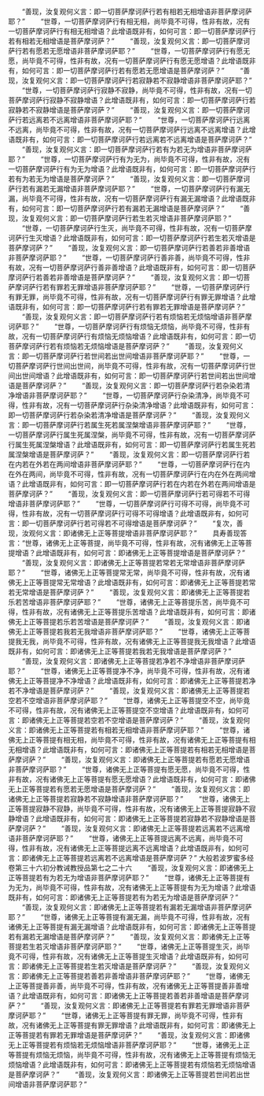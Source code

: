 <!-- { "loadSidebar": true } -->
　　“善现，汝复观何义言：即一切菩萨摩诃萨行若有相若无相增语非菩萨摩诃萨耶？”
　　“世尊，一切菩萨摩诃萨行有相无相，尚毕竟不可得，性非有故，况有一切菩萨摩诃萨行有相无相增语？此增语既非有，如何可言：即一切菩萨摩诃萨行若有相若无相增语是菩萨摩诃萨？”
　　“善现，汝复观何义言：即一切菩萨摩诃萨行若有愿若无愿增语非菩萨摩诃萨耶？”
　　“世尊，一切菩萨摩诃萨行有愿无愿，尚毕竟不可得，性非有故，况有一切菩萨摩诃萨行有愿无愿增语？此增语既非有，如何可言：即一切菩萨摩诃萨行若有愿若无愿增语是菩萨摩诃萨？”
　　“善现，汝复观何义言：即一切菩萨摩诃萨行若寂静若不寂静增语非菩萨摩诃萨耶？”
　　“世尊，一切菩萨摩诃萨行寂静不寂静，尚毕竟不可得，性非有故，况有一切菩萨摩诃萨行寂静不寂静增语？此增语既非有，如何可言：即一切菩萨摩诃萨行若寂静若不寂静增语是菩萨摩诃萨？”
　　“善现，汝复观何义言：即一切菩萨摩诃萨行若远离若不远离增语非菩萨摩诃萨耶？”
　　“世尊，一切菩萨摩诃萨行远离不远离，尚毕竟不可得，性非有故，况有一切菩萨摩诃萨行远离不远离增语？此增语既非有，如何可言：即一切菩萨摩诃萨行若远离若不远离增语是菩萨摩诃萨？”
　　“善现，汝复观何义言：即一切菩萨摩诃萨行若有为若无为增语非菩萨摩诃萨耶？”
　　“世尊，一切菩萨摩诃萨行有为无为，尚毕竟不可得，性非有故，况有一切菩萨摩诃萨行有为无为增语？此增语既非有，如何可言：即一切菩萨摩诃萨行若有为若无为增语是菩萨摩诃萨？”
　　“善现，汝复观何义言：即一切菩萨摩诃萨行若有漏若无漏增语非菩萨摩诃萨耶？”
　　“世尊，一切菩萨摩诃萨行有漏无漏，尚毕竟不可得，性非有故，况有一切菩萨摩诃萨行有漏无漏增语？此增语既非有，如何可言：即一切菩萨摩诃萨行若有漏若无漏增语是菩萨摩诃萨？”
　　“善现，汝复观何义言：即一切菩萨摩诃萨行若生若灭增语非菩萨摩诃萨耶？”
　　“世尊，一切菩萨摩诃萨行生灭，尚毕竟不可得，性非有故，况有一切菩萨摩诃萨行生灭增语？此增语既非有，如何可言：即一切菩萨摩诃萨行若生若灭增语是菩萨摩诃萨？”
　　“善现，汝复观何义言：即一切菩萨摩诃萨行若善若非善增语非菩萨摩诃萨耶？”
　　“世尊，一切菩萨摩诃萨行善非善，尚毕竟不可得，性非有故，况有一切菩萨摩诃萨行善非善增语？此增语既非有，如何可言：即一切菩萨摩诃萨行若善若非善增语是菩萨摩诃萨？”
　　“善现，汝复观何义言：即一切菩萨摩诃萨行若有罪若无罪增语非菩萨摩诃萨耶？”
　　“世尊，一切菩萨摩诃萨行有罪无罪，尚毕竟不可得，性非有故，况有一切菩萨摩诃萨行有罪无罪增语？此增语既非有，如何可言：即一切菩萨摩诃萨行若有罪若无罪增语是菩萨摩诃萨？”
　　“善现，汝复观何义言：即一切菩萨摩诃萨行若有烦恼若无烦恼增语非菩萨摩诃萨耶？”
　　“世尊，一切菩萨摩诃萨行有烦恼无烦恼，尚毕竟不可得，性非有故，况有一切菩萨摩诃萨行有烦恼无烦恼增语？此增语既非有，如何可言：即一切菩萨摩诃萨行若有烦恼若无烦恼增语是菩萨摩诃萨？”
　　“善现，汝复观何义言：即一切菩萨摩诃萨行若世间若出世间增语非菩萨摩诃萨耶？”
　　“世尊，一切菩萨摩诃萨行世间出世间，尚毕竟不可得，性非有故，况有一切菩萨摩诃萨行世间出世间增语？此增语既非有，如何可言：即一切菩萨摩诃萨行若世间若出世间增语是菩萨摩诃萨？”
　　“善现，汝复观何义言：即一切菩萨摩诃萨行若杂染若清净增语非菩萨摩诃萨耶？”
　　“世尊，一切菩萨摩诃萨行杂染清净，尚毕竟不可得，性非有故，况有一切菩萨摩诃萨行杂染清净增语？此增语既非有，如何可言：即一切菩萨摩诃萨行若杂染若清净增语是菩萨摩诃萨？”
　　“善现，汝复观何义言：即一切菩萨摩诃萨行若属生死若属涅槃增语非菩萨摩诃萨耶？”
　　“世尊，一切菩萨摩诃萨行属生死属涅槃，尚毕竟不可得，性非有故，况有一切菩萨摩诃萨行属生死属涅槃增语？此增语既非有，如何可言：即一切菩萨摩诃萨行若属生死若属涅槃增语是菩萨摩诃萨？”
　　“善现，汝复观何义言：即一切菩萨摩诃萨行若在内若在外若在两间增语非菩萨摩诃萨耶？”
　　“世尊，一切菩萨摩诃萨行在内在外在两间，尚毕竟不可得，性非有故，况有一切菩萨摩诃萨行在内在外在两间增语？此增语既非有，如何可言：即一切菩萨摩诃萨行若在内若在外若在两间增语是菩萨摩诃萨？”
　　“善现，汝复观何义言：即一切菩萨摩诃萨行若可得若不可得增语非菩萨摩诃萨耶？”
　　“世尊，一切菩萨摩诃萨行可得不可得，尚毕竟不可得，性非有故，况有一切菩萨摩诃萨行可得不可得增语？此增语既非有，如何可言：即一切菩萨摩诃萨行若可得若不可得增语是菩萨摩诃萨？”
　　“复次，善现，汝观何义言：即诸佛无上正等菩提增语非菩萨摩诃萨耶？”
　　具寿善现答言：“世尊，诸佛无上正等菩提，尚毕竟不可得，性非有故，况有诸佛无上正等菩提增语？此增语既非有，如何可言：即诸佛无上正等菩提增语是菩萨摩诃萨？”
　　“善现，汝复观何义言：即诸佛无上正等菩提若常若无常增语非菩萨摩诃萨耶？”
　　“世尊，诸佛无上正等菩提常无常，尚毕竟不可得，性非有故，况有诸佛无上正等菩提常无常增语？此增语既非有，如何可言：即诸佛无上正等菩提若常若无常增语是菩萨摩诃萨？”
　　“善现，汝复观何义言：即诸佛无上正等菩提若乐若苦增语非菩萨摩诃萨耶？”
　　“世尊，诸佛无上正等菩提乐苦，尚毕竟不可得，性非有故，况有诸佛无上正等菩提乐苦增语？此增语既非有，如何可言：即诸佛无上正等菩提若乐若苦增语是菩萨摩诃萨？”
　　“善现，汝复观何义言：即诸佛无上正等菩提若我若无我增语非菩萨摩诃萨耶？”
　　“世尊，诸佛无上正等菩提我无我，尚毕竟不可得，性非有故，况有诸佛无上正等菩提我无我增语？此增语既非有，如何可言：即诸佛无上正等菩提若我若无我增语是菩萨摩诃萨？”
　　“善现，汝复观何义言：即诸佛无上正等菩提若净若不净增语非菩萨摩诃萨耶？”
　　“世尊，诸佛无上正等菩提净不净，尚毕竟不可得，性非有故，况有诸佛无上正等菩提净不净增语？此增语既非有，如何可言：即诸佛无上正等菩提若净若不净增语是菩萨摩诃萨？”
　　“善现，汝复观何义言：即诸佛无上正等菩提若空若不空增语非菩萨摩诃萨耶？”
　　“世尊，诸佛无上正等菩提空不空，尚毕竟不可得，性非有故，况有诸佛无上正等菩提空不空增语？此增语既非有，如何可言：即诸佛无上正等菩提若空若不空增语是菩萨摩诃萨？”
　　“善现，汝复观何义言：即诸佛无上正等菩提若有相若无相增语非菩萨摩诃萨耶？”
　　“世尊，诸佛无上正等菩提有相无相，尚毕竟不可得，性非有故，况有诸佛无上正等菩提有相无相增语？此增语既非有，如何可言：即诸佛无上正等菩提若有相若无相增语是菩萨摩诃萨？”
　　“善现，汝复观何义言：即诸佛无上正等菩提若有愿若无愿增语非菩萨摩诃萨耶？”
　　“世尊，诸佛无上正等菩提有愿无愿，尚毕竟不可得，性非有故，况有诸佛无上正等菩提有愿无愿增语？此增语既非有，如何可言：即诸佛无上正等菩提若有愿若无愿增语是菩萨摩诃萨？”
　　“善现，汝复观何义言：即诸佛无上正等菩提若寂静若不寂静增语非菩萨摩诃萨耶？”
　　“世尊，诸佛无上正等菩提寂静不寂静，尚毕竟不可得，性非有故，况有诸佛无上正等菩提寂静不寂静增语？此增语既非有，如何可言：即诸佛无上正等菩提若寂静若不寂静增语是菩萨摩诃萨？”
　　“善现，汝复观何义言：即诸佛无上正等菩提若远离若不远离增语非菩萨摩诃萨耶？”
　　“世尊，诸佛无上正等菩提远离不远离，尚毕竟不可得，性非有故，况有诸佛无上正等菩提远离不远离增语？此增语既非有，如何可言：即诸佛无上正等菩提若远离若不远离增语是菩萨摩诃萨？”
大般若波罗蜜多经卷第三十六初分教诫教授品第七之二十六
　　“善现，汝复观何义言：即诸佛无上正等菩提若有为若无为增语非菩萨摩诃萨耶？”
　　“世尊，诸佛无上正等菩提有为无为，尚毕竟不可得，性非有故，况有诸佛无上正等菩提有为无为增语？此增语既非有，如何可言：即诸佛无上正等菩提若有为若无为增语是菩萨摩诃萨？”
　　“善现，汝复观何义言：即诸佛无上正等菩提若有漏若无漏增语非菩萨摩诃萨耶？”
　　“世尊，诸佛无上正等菩提有漏无漏，尚毕竟不可得，性非有故，况有诸佛无上正等菩提有漏无漏增语？此增语既非有，如何可言：即诸佛无上正等菩提若有漏若无漏增语是菩萨摩诃萨？”
　　“善现，汝复观何义言：即诸佛无上正等菩提若生若灭增语非菩萨摩诃萨耶？”
　　“世尊，诸佛无上正等菩提生灭，尚毕竟不可得，性非有故，况有诸佛无上正等菩提生灭增语？此增语既非有，如何可言：即诸佛无上正等菩提若生若灭增语是菩萨摩诃萨？”
　　“善现，汝复观何义言：即诸佛无上正等菩提若善若非善增语非菩萨摩诃萨耶？”
　　“世尊，诸佛无上正等菩提善非善，尚毕竟不可得，性非有故，况有诸佛无上正等菩提善非善增语？此增语既非有，如何可言：即诸佛无上正等菩提若善若非善增语是菩萨摩诃萨？”
　　“善现，汝复观何义言：即诸佛无上正等菩提若有罪若无罪增语非菩萨摩诃萨耶？”
　　“世尊，诸佛无上正等菩提有罪无罪，尚毕竟不可得，性非有故，况有诸佛无上正等菩提有罪无罪增语？此增语既非有，如何可言：即诸佛无上正等菩提若有罪若无罪增语是菩萨摩诃萨？”
　　“善现，汝复观何义言：即诸佛无上正等菩提若有烦恼若无烦恼增语非菩萨摩诃萨耶？”
　　“世尊，诸佛无上正等菩提有烦恼无烦恼，尚毕竟不可得，性非有故，况有诸佛无上正等菩提有烦恼无烦恼增语？此增语既非有，如何可言：即诸佛无上正等菩提若有烦恼若无烦恼增语是菩萨摩诃萨？”
　　“善现，汝复观何义言：即诸佛无上正等菩提若世间若出世间增语非菩萨摩诃萨耶？”
